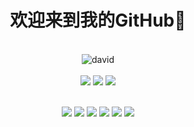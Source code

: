 <h1 align="center">欢迎来到我的GitHub👋</h1>
 <br/>
  <div align="center">
    <img src="https://avatars.githubusercontent.com/u/75924605?v=4&s=50" alt="david"x>
  </div>
  <br/>
    
  <div align=center>
  <img src="https://img.shields.io/badge/工作5年-e13d2f?style=for-the-badge"></img> 
  <img src="https://img.shields.io/badge/计算机科学与技术专业-e13d2f?style=for-the-badge"></img> 
  <img src="https://img.shields.io/badge/本科-e13d2f?style=for-the-badge"></img>   
  <br/>
  <br/>
  
  <img src="https://img.shields.io/badge/javascript-1565e6?style=for-the-badge"></img> 
  <img src="https://img.shields.io/badge/Nodejs-1565e6?style=for-the-badge"></img> 
  <img src="https://img.shields.io/badge/Nestjs-1565e6?style=for-the-badge"></img> 
  <img src="https://img.shields.io/badge/Vue-1565e6?style=for-the-badge"></img> 
  <img src="https://img.shields.io/badge/TYPRSCRIPT-1565e6?style=for-the-badge"></img>
  <img src="https://img.shields.io/badge/微信小程序-1565e6?style=for-the-badge"></img> 
  </div>
